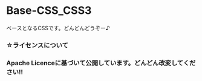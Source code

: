 # Base-CSS_CSS3
<head>
  <title>README</title>
  <link rel=styleseet href="/csss/basecss3.css">
  <style>
    body {
    text-algin: center;
    }
  </style>
<body>
<p>ベースとなるCSSです。どんどんどうぞー♪<p>
<h3>☆ライセンスについて<h3>
<p>Apache Licenceに基づいて公開しています。どんどん改変してください!!</p>
</body>
